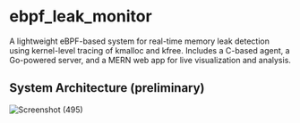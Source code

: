 # ebpf_leak_monitor
A lightweight eBPF-based system for real-time memory leak detection using kernel-level tracing of kmalloc and kfree. Includes a C-based agent, a Go-powered server, and a MERN web app for live visualization and analysis.

## System Architecture (preliminary)
![Screenshot (495)](https://github.com/user-attachments/assets/13bdb16f-01d9-467f-81c5-1cd5667aa846)
